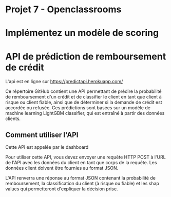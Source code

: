 # Projet 7 - Openclassrooms
# Implémentez un modèle de scoring
# API de prédiction de remboursement de crédit

L'api est en ligne sur https://predictapi.herokuapp.com/

Ce répertoire GitHub contient une API permettant de prédire la probabilité de remboursement d'un crédit et de classifier le client en tant que client à risque ou client fiable, ainsi que de déterminer si la demande de crédit est accordée ou refusée. Ces prédictions sont basées sur un modèle de machine learning LightGBM classifier, qui est entraîné à partir des données clients.

## Comment utiliser l'API
Cette API est appelée par le dashboard 

Pour utiliser cette API, vous devez envoyer une requête HTTP POST à l'URL de l'API avec les données du client en tant que corps de la requête.
Les données client doivent être fournies au format JSON. 

L'API renverra une réponse au format JSON contenant la probabilité de remboursement, la classification du client (à risque ou fiable) et les shap values qui permetteront d'expliquer la décision prise.
